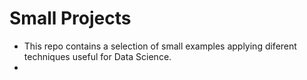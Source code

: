 # Small Projects

* This repo contains a selection of small examples applying diferent techniques useful for Data Science.
* 